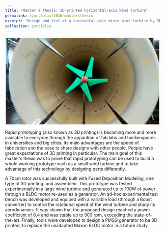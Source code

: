 ```yaml
---
title: "Master's thesis: 3D-printed horizontal-axis wind turbine"
permalink: /portfolio/2016-mastersthesis
excerpt: "Design and test of a horizontal-axis micro wind turbine by 3D-printing (Fused Deposition Modeling)."
collection: portfolio
---
```

<p align="center">
  <img src='/images/projects/2016 master thesis/IMG_20160509_154002_wide.jpg' width=500>
</p>

Rapid prototyping (also known as 3D printing) is becoming more and more available to everyone through the apparition of fab labs and hackerspaces in universities and big cities. Its main advantages are the speed of fabrication and the ease to share designs with other people. People have great expectations of 3D printing in particular. The main goal of this master’s thesis was to prove that rapid prototyping can be used to build a whole working prototype such as a small wind turbine and to take advantage of this technology by designing parts differently. 

A 70cm rotor was successfully built with Fused Deposition Modeling, one type of 3D printing, and assembled. This prototype was tested experimentally in a large wind turbine and generated up to 100W of power through a BLDC motor re-used as a generator. An ad-hoc experimental test bench was developed and equiped with a variable load (through a Boost converter) to control the rotational speed of the wind turbine and study its aerodynamics. It was shown that the proposed design reached a power coefficient of 0,4 and was stable up to 900 rpm, exceeding the state-of-the-art. Finally, tools were developed to design a PMSG generator to be 3D printed, to replace the unadapted Maxon BLDC motor in a future study.